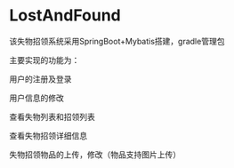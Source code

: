 # LostAndFound

该失物招领系统采用SpringBoot+Mybatis搭建，gradle管理包

主要实现的功能为：

用户的注册及登录

用户信息的修改

查看失物列表和招领列表

查看失物招领详细信息

失物招领物品的上传，修改（物品支持图片上传）
